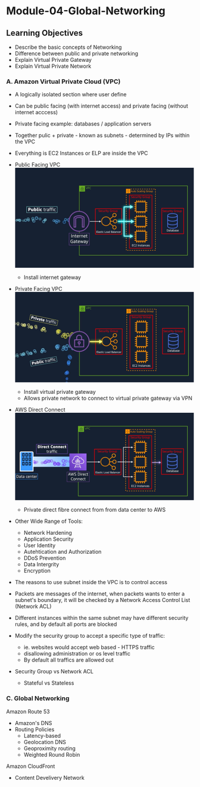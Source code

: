 # Module-04-Global-Networking

## Learning Objectives

- Describe the basic concepts of Networking
- Difference between public and private networking
- Explain Virtual Private Gateway
- Explain Virtual Private Network

### A. Amazon Virtual Private Cloud (VPC)

- A logically isolated section where user define
- Can be public facing (with internet access) and private facing (without internet acccess)
- Private facing example: databases / application servers
- Together pulic + private - known as subnets - determined by IPs within the VPC
- Everything is EC2 Instances or ELP are inside the VPC
- Public Facing VPC
  ![Public Facing VPC](public-facing-vpc.png)

  - Install internet gateway

- Private Facing VPC
  ![Private Facing VPC](private-facing-vpc.png)

  - Install virtual private gateway
  - Allows private network to connect to virtual private gateway via VPN

- AWS Direct Connect
  ![AWS Direct Connect](aws-direct-connect.png)

  - Private direct fibre connect from from data center to AWS

- Other Wide Range of Tools:

  - Network Hardening
  - Application Security
  - User Identity
  - Autehtication and Authorization
  - DDoS Prevention
  - Data Intergrity
  - Encryption

- The reasons to use subnet inside the VPC is to control access

- Packets are messages of the internet, when packets wants to enter a subnet's boundary, it will be checked by a Network Access Control List (Network ACL)

- Different instances within the same subnet may have different security rules, and by default all ports are blocked

- Modify the security group to accept a specific type of traffic:

  - ie. websites would accept web based - HTTPS traffic
  - disallowing administration or os level traffic
  - By default all traffics are allowed out

- Security Group vs Network ACL
  - Stateful vs Stateless

### C. Global Networking

Amazon Route 53

- Amazon's DNS
- Routing Policies
  - Latency-based
  - Geolocation DNS
  - Geoproximity routing
  - Weighted Round Robin

Amazon CloudFront

- Content Develivery Network
